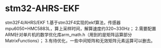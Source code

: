 # stm32-AHRS-EKF
stm32F4/AHRS/EKF
1.基于stm32F4实现的ekf算法，传感器mpu6050+HMC5883L，算上采样时间，解算速度约320~330Hz；
2.需要配置ARM针对单片机的数学优化库arm_math.h（用到的是矩阵运算部分MatrixFunctions）；
3.有待优化，一些中间矩阵和无效矩阵元素运算可以删去。
